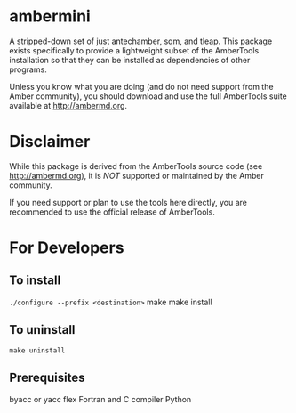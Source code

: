 ambermini
=========

A stripped-down set of just antechamber, sqm, and tleap. This package exists
specifically to provide a lightweight subset of the AmberTools installation so
that they can be installed as dependencies of other programs.

Unless you know what you are doing (and do not need support from the Amber
community), you should download and use the full AmberTools suite available at
http://ambermd.org.

Disclaimer
==========

While this package is derived from the AmberTools source code (see
http://ambermd.org), it is *NOT* supported or maintained by the Amber community.

If you need support or plan to use the tools here directly, you are recommended
to use the official release of AmberTools.


For Developers
==============

To install
----------

`./configure --prefix <destination>`
make
make install


To uninstall
------------

`make uninstall`


Prerequisites
-------------
byacc or yacc
flex
Fortran and C compiler
Python
